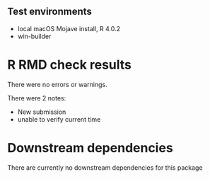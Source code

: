 ## Test environments
* local macOS Mojave install, R 4.0.2
* win-builder

# R RMD check results
There were no errors or warnings.

There were 2 notes:
- New submission
- unable to verify current time

# Downstream dependencies
There are currently no downstream dependencies for this package
